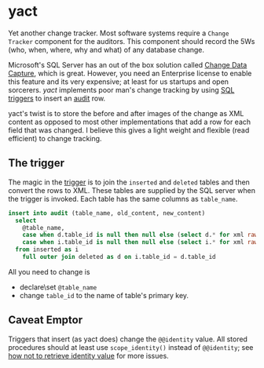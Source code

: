 # yact

Yet another change tracker.  Most software systems require a `Change Tracker` component for the auditors.  This component should record the 5Ws (who, when, where, why and what) of any database change.

Microsoft's SQL Server has an out of the box solution called [Change Data Capture](https://msdn.microsoft.com/en-us/library/cc645937.aspx), which is great.  However, you need an Enterprise license to enable this feature and its very expensive;  at least for us startups and open sorcerers. *yact* implements poor man's change tracking by using [SQL triggers](http://en.wikipedia.org/wiki/Database_trigger) to insert an [audit](audit.sql) row.  

yact's twist is to store the before and after images of the change as XML content as opposed to most other implementations that add a row for each field that was changed.  I believe this gives a light weight and flexible (read efficient) to change tracking.

## The trigger

The magic in the [trigger](trigger-template.sql) is to join the `inserted` and `deleted` tables and then convert the rows to XML. These tables  are supplied by the SQL server when the trigger is invoked.  Each table has the same columns as `table_name`.

```sql
insert into audit (table_name, old_content, new_content) 
  select 
    @table_name,
    case when d.table_id is null then null else (select d.* for xml raw) end,
    case when i.table_id is null then null else (select i.* for xml raw) end
  from inserted as i
    full outer join deleted as d on i.table_id = d.table_id
```

All you need to change is 
* declare\set `@table_name`
* change `table_id` to the name of table's primary key.

## Caveat Emptor

Triggers that insert (as yact does) change the `@@identity` value.  All stored procedures should at least use `scope_identity()` instead of `@@identity`; see [how not to retrieve identity value](http://www.sqlbadpractices.com/how-not-to-retrieve-identity-value/) for more issues.





